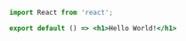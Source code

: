 ```jsx
import React from 'react';

export default () => <h1>Hello World!</h1>
```

<code src="./demo-missing-react.tsx" />